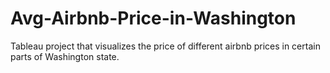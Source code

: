 # Avg-Airbnb-Price-in-Washington
Tableau project that visualizes the price of different airbnb prices in certain parts of Washington state.
